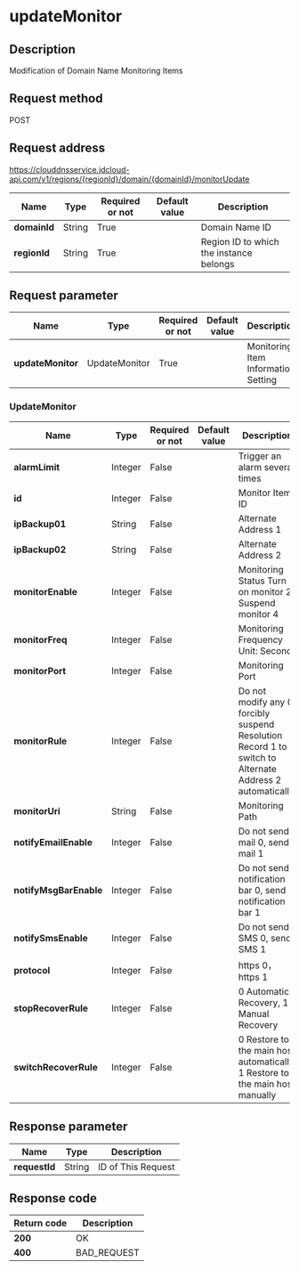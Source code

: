 # updateMonitor


## Description
Modification of Domain Name Monitoring Items

## Request method
POST

## Request address
https://clouddnsservice.jdcloud-api.com/v1/regions/{regionId}/domain/{domainId}/monitorUpdate

|Name|Type|Required or not|Default value|Description|
|---|---|---|---|---|
|**domainId**|String|True| |Domain Name ID|
|**regionId**|String|True| |Region ID to which the instance belongs|

## Request parameter
|Name|Type|Required or not|Default value|Description|
|---|---|---|---|---|
|**updateMonitor**|UpdateMonitor|True| |Monitoring Item Information Setting|

### UpdateMonitor
|Name|Type|Required or not|Default value|Description|
|---|---|---|---|---|
|**alarmLimit**|Integer|False| |Trigger an alarm several times|
|**id**|Integer|False| |Monitor Item ID|
|**ipBackup01**|String|False| |Alternate Address 1|
|**ipBackup02**|String|False| |Alternate Address 2|
|**monitorEnable**|Integer|False| |Monitoring Status  Turn on monitor 2, Suspend monitor 4|
|**monitorFreq**|Integer|False| |Monitoring Frequency  Unit: Second|
|**monitorPort**|Integer|False| |Monitoring Port|
|**monitorRule**|Integer|False| |Do not modify any 0, forcibly suspend Resolution Record 1 to switch to Alternate Address 2 automatically|
|**monitorUri**|String|False| |Monitoring Path|
|**notifyEmailEnable**|Integer|False| |Do not send mail 0, send mail 1|
|**notifyMsgBarEnable**|Integer|False| |Do not send notification bar 0, send notification bar 1|
|**notifySmsEnable**|Integer|False| |Do not send SMS 0, send SMS 1|
|**protocol**|Integer|False| |https 0，https 1|
|**stopRecoverRule**|Integer|False| |0 Automatic Recovery, 1 Manual Recovery|
|**switchRecoverRule**|Integer|False| |0 Restore to the main host automatically, 1 Restore to the main host manually|

## Response parameter
|Name|Type|Description|
|---|---|---|
|**requestId**|String|ID of This Request|



## Response code
|Return code|Description|
|---|---|
|**200**|OK|
|**400**|BAD_REQUEST|
